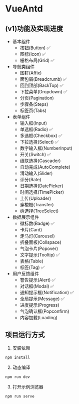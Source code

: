 # VueAntd

## (v1)功能及实现进度

- 基本组件
  - 按钮(Button) ✅
  - 图标(Icon) ✅
  - 栅格布局(Grid) ✅
- 导航类组件
  - 图钉(Affix)
  - 面包屑(Breadcrumb) ✅
  - 回到顶部(BackTop) ✅
  - 下拉菜单(Dropdown) ✅
  - 分页(Pagination)
  - 步骤条(Steps)
  - 标签页(Tabs)
- 表单组件
  - 输入框(Input)
  - 单选框(Radio) ✅
  - 多选框(Checkbox) ✅
  - 下拉选择(Select) ✅
  - 数字输入框(NumberInput)
  - 开关(Switch) ✅
  - 级联选择(Cascader)
  - 自动完成(AutoComplete)
  - 滑动输入(Slider)
  - 评分(Rate)
  - 日期选择(DatePicker)
  - 时间选择(TimePicker)
  - 上传(Uploader)
  - 穿梭框(Transfer)
  - 树选择(TreeSelect)
- 数据展示组件
  - 徽标数(Badge) ✅
  - 卡片(Card)
  - 走马灯(Carousel)
  - 折叠面板(Collspace)
  - 气泡卡片(Popover)
  - 文字提示(Tooltip) ✅
  - 表格(Table)
  - 标签(Tag) ✅
- 用户反馈组件
  - 警告提示(Alert) ✅
  - 对话框(Modal) ✅
  - 通知提示框(Notification) ✅
  - 全局提示(Message) ✅
  - 进度提示(Progress)
  - 气泡确认框(Popconfirm)
  - 内容加载(Loading)


## 项目运行方式

1. 安装依赖
```
npm install
```

2. 动态编译
```
npm run dev
```
3. 打开示例浏览器
```
npm run serve
```

